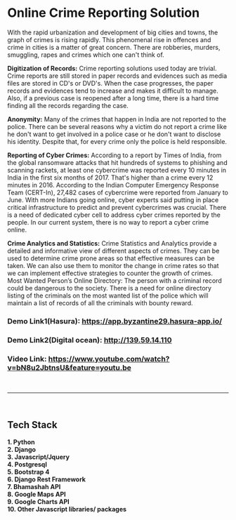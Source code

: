 <h1><b>Online Crime Reporting Solution</b></h1>

With the rapid urbanization and development of big cities and towns, the graph of crimes is rising rapidly. This phenomenal rise in offences and crime in cities is a matter of great concern. There are robberies, murders, smuggling, rapes and crimes which one can't think of.

<b>Digitization of Records:</b>
Crime reporting solutions used today are trivial. Crime reports are still stored in paper records and evidences such as media files are stored in CD's or DVD's. When the case progresses, the paper records and evidences tend to increase and makes it difficult to manage. Also, if a previous case is reopened after a long time, there is a hard time finding all the records regarding the case.

<b>Anonymity:</b>
Many of the crimes that happen in India are not reported to the police. There can be several reasons why a victim do not report a crime like he don't want to get involved in a police case or he don't want to disclose his identity. Despite that, for every crime only the police is held responsible.

<b>Reporting of Cyber Crimes:</b>
According to a report by Times of India, from the global ransomware attacks that hit hundreds of systems to phishing and scanning rackets, at least one cybercrime was reported every 10 minutes in India in the first six months of 2017. That's higher than a crime every 12 minutes in 2016.
According to the Indian Computer Emergency Response Team (CERT-In), 27,482 cases of cybercrime were reported from January to June.
With more Indians going online, cyber experts said putting in place critical infrastructure to predict and prevent cybercrimes was crucial. There is a need of dedicated cyber cell to address cyber crimes reported by the people. In our current system, there is no way to report a cyber crime online.

<b>Crime Analytics and Statistics:</b>
Crime Statistics and Analytics provide a detailed and informative view of different aspects of crimes. They can be used to determine crime prone areas so that effective measures can be taken. We can also use them to monitor the change in crime rates so that we can implement effective strategies to counter the growth of crimes.
Most Wanted Person’s Online Directory:
The person with a criminal record could be dangerous to the society. There is a need for online directory listing of the criminals on the most wanted list of the police which will maintain a list of records of all the criminals with bounty reward.

<b><h3>Demo Link1(Hasura): <a href="https://app.byzantine29.hasura-app.io/">https://app.byzantine29.hasura-app.io/</a></h3><b>
<b><h3>Demo Link2(Digital ocean): <a href="http://139.59.14.110">http://139.59.14.110 </a></h3><b>
<b><h3>Video Link: <a href="https://www.youtube.com/watch?v=bN8u2JbtnsU&feature=youtu.be">https://www.youtube.com/watch?v=bN8u2JbtnsU&feature=youtu.be </a></h3><b> <br>

<b>
<hr>
<!-- <h3>Note for Hasura Hackathon:<h3> We tried to host our project on Hasura Platform but we encountered some problems. One major problem is unable to load the static media files. We contacted you on Slack but still unable to resolve it on time. We are left with no choice but to host our project at another location. Here is the link on which our project is deployed on Hasura - http://app.byzantine29.hasura-app.io/
<hr>
</b> -->
<br>
<b><h2>Tech Stack</h2></b>
1. Python<br>
2. Django<br>
3. Javascript/Jquery<br>
4. Postgresql<br>
5. Bootstrap 4<br>
6. Django Rest Framework<br>
7. Bhamashah API <br>
8. Google Maps API<br>
9. Google Charts API <br>
10. Other Javascript libraries/ packages<br>
